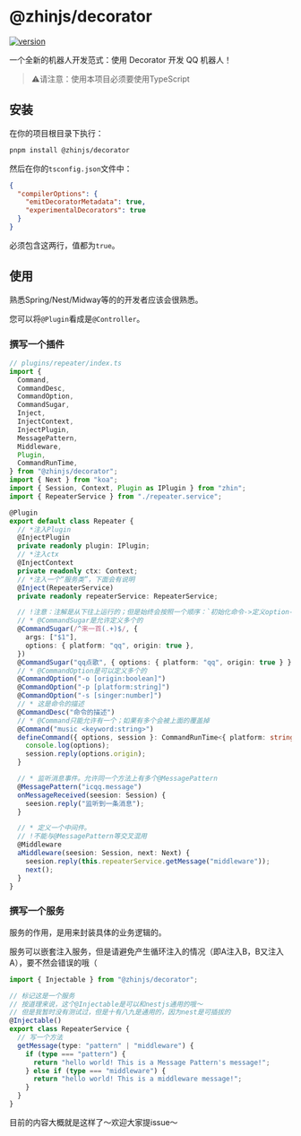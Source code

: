 # @zhinjs/decorator

<a href="https://github.com/@zhinjs/decorator">

![version](https://img.shields.io/github/package-json/v/zhinjs/decorator?filename=packages%2Fdecorator%2Fpackage.json)

</a>

一个全新的机器人开发范式：使用 Decorator 开发 QQ 机器人！

> ⚠️请注意：使用本项目必须要使用TypeScript

## 安装

在你的项目根目录下执行：

```bash
pnpm install @zhinjs/decorator
```

然后在你的`tsconfig.json`文件中：

```json
{
  "compilerOptions": {
    "emitDecoratorMetadata": true,
    "experimentalDecorators": true
  }
}
```

必须包含这两行，值都为`true`。

## 使用

熟悉Spring/Nest/Midway等的的开发者应该会很熟悉。

您可以将`@Plugin`看成是`@Controller`。

### 撰写一个插件

```typescript
// plugins/repeater/index.ts
import {
  Command,
  CommandDesc,
  CommandOption,
  CommandSugar,
  Inject,
  InjectContext,
  InjectPlugin,
  MessagePattern,
  Middleware,
  Plugin,
  CommandRunTime,
} from "@zhinjs/decorator";
import { Next } from "koa";
import { Session, Context, Plugin as IPlugin } from "zhin";
import { RepeaterService } from "./repeater.service";

@Plugin
export default class Repeater {
  // *注入Plugin
  @InjectPlugin
  private readonly plugin: IPlugin;
  // *注入ctx
  @InjectContext
  private readonly ctx: Context;
  // *注入一个“服务类”，下面会有说明
  @Inject(RepeaterService)
  private readonly repeaterService: RepeaterService;

  // !注意：注解是从下往上运行的；但是始终会按照一个顺序：`初始化命令->定义option->定义sugar->执行action`
  // * @CommandSugar是允许定义多个的
  @CommandSugar(/^来一首(.+)$/, {
    args: ["$1"],
    options: { platform: "qq", origin: true },
  })
  @CommandSugar("qq点歌", { options: { platform: "qq", origin: true } })
  // * @CommandOption是可以定义多个的
  @CommandOption("-o [origin:boolean]")
  @CommandOption("-p [platform:string]")
  @CommandOption("-s [singer:number]")
  // * 这是命令的描述
  @CommandDesc("命令的描述")
  // * @Command只能允许有一个；如果有多个会被上面的覆盖掉
  @Command("music <keyword:string>")
  defineCommand({ options, session }: CommandRunTime<{ platform: string; origin: boolean }>, keyword: string) {
    console.log(options);
    session.reply(options.origin);
  }

  // * 监听消息事件。允许同一个方法上有多个@MessagePattern
  @MessagePattern("icqq.message")
  onMessageReceived(seesion: Session) {
    seesion.reply("监听到一条消息");
  }

  // * 定义一个中间件。
  // !不能与@MessagePattern等交叉混用
  @Middleware
  aMiddleware(seesion: Session, next: Next) {
    seesion.reply(this.repeaterService.getMessage("middleware"));
    next();
  }
}
```

### 撰写一个服务

服务的作用，是用来封装具体的业务逻辑的。

服务可以嵌套注入服务，但是请避免产生循环注入的情况（即A注入B，B又注入A），要不然会错误的哦（

```typescript
import { Injectable } from "@zhinjs/decorator";

// 标记这是一个服务
// 按道理来说，这个@Injectable是可以和nestjs通用的哦～
// 但是我暂时没有测试过，但是十有八九是通用的，因为nest是可插拔的
@Injectable()
export class RepeaterService {
  // 写一个方法
  getMessage(type: "pattern" | "middleware") {
    if (type === "pattern") {
      return "hello world! This is a Message Pattern's message!";
    } else if (type === "middleware") {
      return "hello world! This is a middleware message!";
    }
  }
}
```

目前的内容大概就是这样了～欢迎大家提issue～
